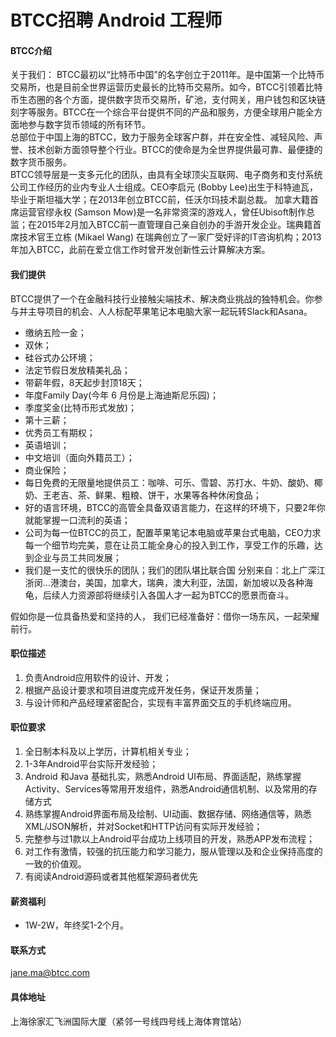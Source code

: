 BTCC招聘 Android 工程师
==========

#### BTCC介绍

关于我们：
BTCC最初以“比特币中国”的名字创立于2011年。是中国第一个比特币交易所，也是目前全世界运营历史最长的比特币交易所。如今，BTCC引领着比特币生态圈的各个方面，提供数字货币交易所，矿池，支付网关，用户钱包和区块链刻字等服务。BTCC在一个综合平台提供不同的产品和服务，方便全球用户能全方面地参与数字货币领域的所有环节。  
总部位于中国上海的BTCC，致力于服务全球客户群，并在安全性、减轻风险、声誉、技术创新方面领导整个行业。BTCC的使命是为全世界提供最可靠、最便捷的数字货币服务。  
BTCC领导层是一支多元化的团队，由具有全球顶尖互联网、电子商务和支付系统公司工作经历的业内专业人士组成。CEO李启元 (Bobby Lee)出生于科特迪瓦，毕业于斯坦福大学；在2013年创立BTCC前，任沃尔玛技术副总裁。 加拿大籍首席运营官缪永权 (Samson Mow)是一名非常资深的游戏人，曾任Ubisoft制作总监；在2015年2月加入BTCC前一直管理自己亲自创办的手游开发企业。瑞典籍首席技术官王立栋 (Mikael Wang)  在瑞典创立了一家广受好评的IT咨询机构；2013年加入BTCC，此前在爱立信工作时曾开发创新性云计算解决方案。  

#### 我们提供
BTCC提供了一个在金融科技行业接触尖端技术、解决商业挑战的独特机会。你参与并主导项目的机会、人人标配苹果笔记本电脑大家一起玩转Slack和Asana。  
- 缴纳五险一金；
- 双休；
- 硅谷式办公环境；
- 法定节假日发放精美礼品；
- 带薪年假，8天起步封顶18天；
- 年度Family Day(今年 6 月份是上海迪斯尼乐园)；
- 季度奖金(比特币形式发放)；
- 第十三薪；
- 优秀员工有期权；
- 英语培训；
- 中文培训（面向外籍员工）；
- 商业保险；
- 每日免费的无限量地提供员工：咖啡、可乐、雪碧、苏打水、牛奶、酸奶、椰奶、王老吉、茶、鲜果、粗粮、饼干，水果等各种休闲食品；
- 好的语言环境，BTCC的高管全具备双语言能力，在这样的环境下，只要2年你就能掌握一口流利的英语；
- 公司为每一位BTCC的员工，配置苹果笔记本电脑或苹果台式电脑，CEO力求每一个细节均完美，意在让员工能全身心的投入到工作，享受工作的乐趣，达到企业与员工共同发展；
- 我们是一支忙的很快乐的团队；我们的团队堪比联合国
分别来自：北上广深江浙闵…港澳台，美国，加拿大，瑞典，澳大利亚，法国，新加坡以及各种海龟，后续人力资源部将继续引入各国人才一起为BTCC的愿景而奋斗。

假如你是一位具备热爱和坚持的人，
我们已经准备好：借你一场东风，一起荣耀前行。

#### 职位描述
1. 负责Android应用软件的设计、开发；
2. 根据产品设计要求和项目进度完成开发任务，保证开发质量；
3. 与设计师和产品经理紧密配合，实现有丰富界面交互的手机终端应用。

#### 职位要求 
1. 全日制本科及以上学历，计算机相关专业；
2. 1-3年Android平台实际开发经验；
3. Android 和Java 基础扎实，熟悉Android UI布局、界面适配，熟练掌握Activity、Services等常用开发组件，熟悉Android通信机制、以及常用的存储方式
4. 熟练掌握Android界面布局及绘制、UI动画、数据存储、网络通信等，熟悉XML/JSON解析，并对Socket和HTTP访问有实际开发经验；
5. 完整参与过1款以上Android平台成功上线项目的开发，熟悉APP发布流程；
6. 对工作有激情，较强的抗压能力和学习能力，服从管理以及和企业保持高度的一致的价值观。
7. 有阅读Android源码或者其他框架源码者优先

#### 薪资福利
- 1W-2W，年终奖1-2个月。  

#### 联系方式
[jane.ma@btcc.com](mailto:jane.ma@btcc.com)  

#### 具体地址
上海徐家汇飞洲国际大厦（紧邻一号线四号线上海体育馆站）
